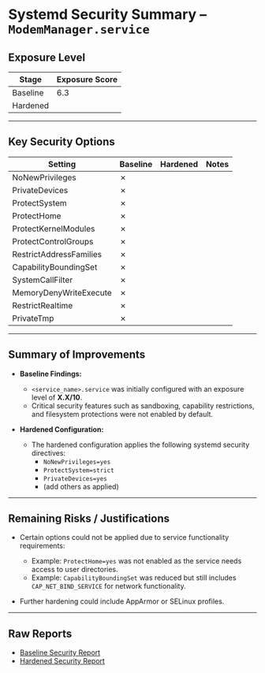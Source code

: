 # Systemd Security Summary – `ModemManager.service`

## Exposure Level

| Stage      | Exposure Score |
|------------|----------------|
| Baseline   |      6.3       |
| Hardened   |                |

---

## Key Security Options

| Setting                  | Baseline | Hardened | Notes                       |
|--------------------------|----------|----------|-----------------------------|
| NoNewPrivileges          | ✗        |          |                             |
| PrivateDevices           | ✗        |          |                             |
| ProtectSystem            | ✗        |          |                             |
| ProtectHome              | ✗        |          |                             |
| ProtectKernelModules     | ✗        |          |                             |
| ProtectControlGroups     | ✗        |          |                             |
| RestrictAddressFamilies  | ✗        |          |                             |
| CapabilityBoundingSet    | ✗        |          |                             |
| SystemCallFilter         | ✗        |          |                             |
| MemoryDenyWriteExecute   | ✗        |          |                             |
| RestrictRealtime         | ✗        |          |                             |
| PrivateTmp               | ✗        |          |                             |

---

## Summary of Improvements

- **Baseline Findings:**  
  - `<service_name>.service` was initially configured with an exposure level of **X.X/10**.  
  - Critical security features such as sandboxing, capability restrictions, and filesystem protections were not enabled by default.  

- **Hardened Configuration:**  
  - The hardened configuration applies the following systemd security directives:  
    - `NoNewPrivileges=yes`
    - `ProtectSystem=strict`
    - `PrivateDevices=yes`
    - (add others as applied)  

---

## Remaining Risks / Justifications

- Certain options could not be applied due to service functionality requirements:
  - Example: `ProtectHome=yes` was not enabled as the service needs access to user directories.
  - Example: `CapabilityBoundingSet` was reduced but still includes `CAP_NET_BIND_SERVICE` for network functionality.

- Further hardening could include AppArmor or SELinux profiles.

---

## Raw Reports

- [Baseline Security Report](./systemd_security_report/baseline.txt)
- [Hardened Security Report](./systemd_security_report/hardened.txt)

